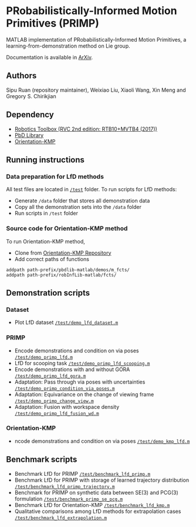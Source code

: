 # PRobabilistically-Informed Motion Primitives (PRIMP)
MATLAB implementation of PRobabilistically-Informed Motion Primitives, a learning-from-demonstration method on Lie group.

Documentation is available in [ArXiv](https://arxiv.org/abs/2305.15761).

## Authors
Sipu Ruan (repository maintainer), Weixiao Liu, Xiaoli Wang, Xin Meng and Gregory S. Chirikjian

## Dependency
- [Robotics Toolbox (RVC 2nd edition: RTB10+MVTB4 (2017))](https://petercorke.com/toolboxes/robotics-toolbox/)
- [PbD Library](https://gitlab.idiap.ch/rli/pbdlib-matlab/)
- [Orientation-KMP](https://github.com/yanlongtu/robInfLib-matlab)

## Running instructions
### Data preparation for LfD methods
All test files are located in [`/test`](/test/) folder. To run scripts for LfD methods:

- Generate `/data` folder that stores all demonstration data
- Copy all the demonstration sets into the `/data` folder
- Run scripts in `/test` folder

### Source code for Orientation-KMP method
To run Orientation-KMP method,

- Clone from [Orientation-KMP Repository](https://github.com/yanlongtu/robInfLib-matlab)
- Add correct paths of functions
```
addpath path-prefix/pbdlib-matlab/demos/m_fcts/
addpath path-prefix/robInfLib-matlab/fcts/
```

## Demonstration scripts
### Dataset
- Plot LfD dataset [`/test/demo_lfd_dataset.m`](/test/demo_lfd_dataset.m)

### PRIMP
- Encode demonstrations and condition on via poses [`/test/demo_primp_lfd.m`](/test/demo_primp_lfd.m)
- LfD for scooping task [`/test/demo_primp_lfd_scooping.m`](/test/demo_primp_lfd_scooping.m)
- Encode demonstrations with and without GORA [`/test/demo_primp_lfd_gora.m`](/test/demo_primp_lfd_gora.m)
- Adaptation: Pass through via poses with uncertainties [`/test/demo_primp_condition_via_poses.m`](/test/demo_primp_condition_via_poses.m)
- Adaptation: Equivariance on the change of viewing frame [`/test/demo_primp_change_view.m`](/test/demo_primp_change_view.m)
- Adaptation: Fusion with workspace density [`/test/demo_primp_lfd_fusion_wd.m`](/test/demo_primp_lfd_fusion_wd.m)

### Orientation-KMP
- ncode demonstrations and condition on via poses [`/test/demo_kmp_lfd.m`](/test/demo_kmp_lfd.m)

## Benchmark scripts
- Benchmark LfD for PRIMP [`/test/benchmark_lfd_primp.m`](/test/benchmark_lfd_primp.m)
- Benchmark LfD for PRIMP with storage of learned trajectory distribution [`/test/benchmark_lfd_primp_trajectory.m`](/test/benchmark_lfd_primp_trajectory.m)
- Benchmark for PRIMP on synthetic data between SE(3) and PCG(3) formulation [`/test/benchmark_primp_se_pcg.m`](/test/benchmark_primp_se_pcg.m)
- Benchmark LfD for Orientation-KMP [`/test/benchmark_lfd_kmp.m`](/test/benchmark_lfd_kmp.m)
- Qualitative comparisons among LfD methods for extrapolation cases [`/test/benchmark_lfd_extrapolation.m`](/test/benchmark_lfd_extrapolation.m)
